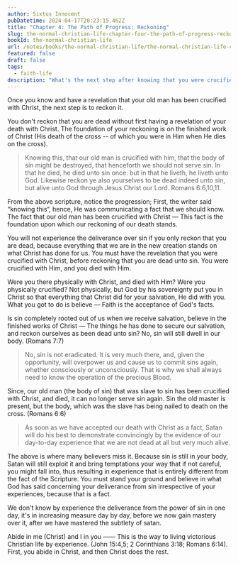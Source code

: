 ```yaml
---
author: Sixtus Innocent
pubDatetime: 2024-04-17T20:23:15.462Z
title: "Chapter 4: The Path of Progress: Reckoning"
slug: the-normal-christian-life-chapter-four-the-path-of-progress-reckoning
bookId: the-normal-christian-life
url: /notes/books/the-normal-christian-life/the-normal-christian-life-chapter-four-the-path-of-progress-reckoning
featured: false
draft: false
tags:
  - faith-life
description: "What's the next step after knowing that you were crucified with Christ? Watchman Nee explained the next stage after knowing, which is reckoning."
---
```


Once you know and have a revelation that your old man has been crucified with Christ, the next step is to reckon it.

You don't reckon that you are dead without first having a revelation of your death with Christ. The foundation of your reckoning is on the finished work of Christ (His death of the cross -- of which you were in Him when He dies on the cross).

> Knowing this, that our old man is crucified with him, that the body of sin might be destroyed, that henceforth we should not serve sin. In that he died, he died unto sin once: but in that he liveth, he liveth unto God. Likewise reckon ye also yourselves to be dead indeed unto sin, but alive unto God through Jesus Christ our Lord. Romans 6:6,10,11.

From the above scripture, notice the progression; First, the writer said “knowing this“, hence, He was communicating a fact that we should know. The fact that our old man has been crucified with Christ — This fact is the foundation upon which our reckoning of our death stands.

You will not experience the deliverance over sin if you only reckon that you are dead, because everything that we are in the new creation stands on what Christ has done for us. You must have the revelation that you were crucified with Christ, before reckoning that you are dead unto sin. You were crucified with Him, and you died with Him.

Were you there physically with Christ, and died with Him? Were you physically crucified? Not physically, but God by his sovereignty put you in Christ so that everything that Christ did for your salvation, He did with you. What you got to do is believe — Faith is the acceptance of God's facts.

Is sin completely rooted out of us when we receive salvation, believe in the finished works of Christ — The things he has done to secure our salvation, and reckon ourselves as been dead unto sin? No, sin will still dwell in our body. (Romans 7:7)

> No, sin is not eradicated. It is very much there, and, given the opportunity, will overpower us and cause us to commit sins again, whether consciously or unconsciously. That is why we shall always need to know the operation of the precious Blood.

Since, our old man (the body of sin) that was slave to sin has been crucified with Christ, and died, it can no longer serve sin again. Sin the old master is present, but the body, which was the slave has being nailed to death on the cross. (Romans 6:6)

> As soon as we have accepted our death with Christ as a fact, Satan will do his best to demonstrate convincingly by the evidence of our day-to-day experience that we are not dead at all but very much alive.

The above is where many believers miss it. Because sin is still in your body, Satan will still exploit it and bring temptations your way that if not careful, you might fall into, thus resulting in experience that is entirely different from the fact of the Scripture. You must stand your ground and believe in what God has said concerning your deliverance from sin irrespective of your experiences, because that is a fact.

We don't know by experience the deliverance from the power of sin in one day, it's in increasing measure day by day, before we now gain mastery over it, after we have mastered the subtlety of satan.

Abide in me (Christ) and I in you —— This is the way to living victorious Christian life by experience. (John 15:4,5; 2 Corinthians 3:18; Romans 6:14). First, you abide in Christ, and then Christ does the rest.
